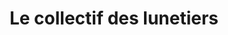 ---
title: "Le collectif des lunetiers"
url: /fresnes/le-collectif-des-lunetiers/
shop: opticien
---